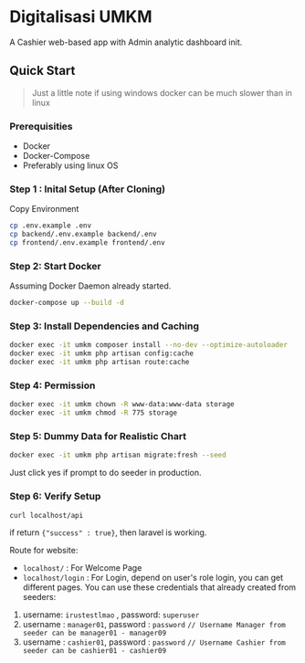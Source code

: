 # Digitalisasi UMKM

A Cashier web-based app with Admin analytic dashboard init.

## Quick Start

>Just a little note if using windows docker can be much slower than in linux

### Prerequisities

- Docker
- Docker-Compose
- Preferably using linux OS

### Step 1 : Inital Setup (After Cloning)

Copy Environment

```bash
cp .env.example .env
cp backend/.env.example backend/.env
cp frontend/.env.example frontend/.env
```

### Step 2: Start Docker

Assuming Docker Daemon already started.

```bash
docker-compose up --build -d
```

### Step 3: Install Dependencies and Caching
```bash
docker exec -it umkm composer install --no-dev --optimize-autoloader
docker exec -it umkm php artisan config:cache
docker exec -it umkm php artisan route:cache
```

### Step 4: Permission
```bash
docker exec -it umkm chown -R www-data:www-data storage
docker exec -it umkm chmod -R 775 storage
```

### Step 5: Dummy Data for Realistic Chart
```bash
docker exec -it umkm php artisan migrate:fresh --seed
```

Just click yes if prompt to do seeder in production.

### Step 6: Verify Setup

```bash
curl localhost/api
```

if return `{"success" : true}`, then laravel is working.

Route for website:
- `localhost/` : For Welcome Page
- `localhost/login` : For Login, depend on user's role login, you can get different pages. You can use these credentials that already created from seeders:
1. username: `irustestlmao` , password: `superuser`
2. username : `manager01`, password : `password` `// Username Manager from seeder can be manager01 - manager09`
3. username : `cashier01`, password : `password` `// Username Cashier from seeder can be cashier01 - cashier09`
